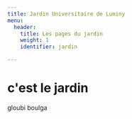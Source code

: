 ```yaml
---
title: Jardin Universitaire de Luminy
menu:
  header:
    title: Les pages du jardin
    weight: 1
    identifier: jardin

---
```

# c'est le jardin
gloubi boulga